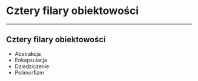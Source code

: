 <!-- .slide: data-background="#111111" -->

# Cztery filary obiektowości

___

## Cztery filary obiektowości

* <!-- .element: class="fragment fade-in" --> Abstrakcja
* <!-- .element: class="fragment fade-in" --> Enkapsulacja
* <!-- .element: class="fragment fade-in" --> Dziedziczenie
* <!-- .element: class="fragment fade-in" --> Polimorfizm
